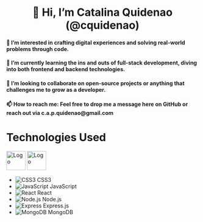 <h1 align="center"> 👋 Hi, I’m Catalina Quidenao (@cquidenao) </h1>

<h4> 👀 I’m interested in crafting digital experiences and solving real-world problems through code. </h4>
<h4> 🌱 I’m currently learning the ins and outs of full-stack development, diving into both frontend and backend technologies.</h4>
<h4> 💞️ I’m looking to collaborate on open-source projects or anything that challenges me to grow as a developer.</h4>
<h4> 📫 How to reach me: Feel free to drop me a message here on GitHub or reach out via c.a.p.quidenao@gmail.com </h4>


# Technologies Used
<img src="https://upload.wikimedia.org/wikipedia/commons/3/38/HTML5_Badge.svg" alt="Logo" width="50"/>
<img src="https://upload.wikimedia.org/wikipedia/commons/6/62/CSS3_logo.svg" alt="Logo" width="50"/>

- ![CSS3](url_to_css3_image) CSS3
- ![JavaScript](url_to_js_image) JavaScript
- ![React](url_to_react_image) React
- ![Node.js](url_to_node_image) Node.js
- ![Express](url_to_express_image) Express.js
- ![MongoDB](url_to_mongodb_image) MongoDB
